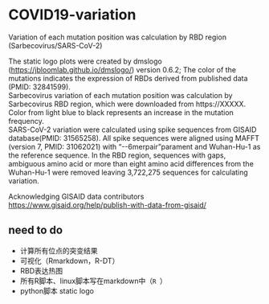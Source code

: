 # COVID19-variation
Variation of each mutation position was calculation by RBD region (Sarbecovirus/SARS-CoV-2)

The static logo plots were created by dmslogo (https://jbloomlab.github.io/dmslogo/) version 0.6.2; The color of the mutations indicates the expression of RBDs derived from published data (PMID: 32841599).  
Sarbecovirus variation of each mutation position was calculation by Sarbecovirus RBD region, which were downloaded from https://XXXXX. Color from light blue to black represents an increase in the mutation frequency.  
SARS-CoV-2 variation were calculated using spike sequences from GISAID database(PMID: 31565258). All spike sequences were aligned using MAFFT (version 7, PMID: 31062021) with “--6merpair”parament and Wuhan-Hu-1 as the reference sequence. In the RBD region, sequences with gaps, ambiguous amino acid or more than eight amino acid differences from the Wuhan-Hu-1 were removed leaving 3,722,275 sequences for calculating variation. 

Acknowledging GISAID data contributors  
https://www.gisaid.org/help/publish-with-data-from-gisaid/


## need to do
 - 计算所有位点的突变结果  
 - 可视化（Rmarkdown，R-DT）
 - RBD表达热图
 - 所有R脚本、linux脚本写在markdown中（```R ```）
 - python脚本 static logo
